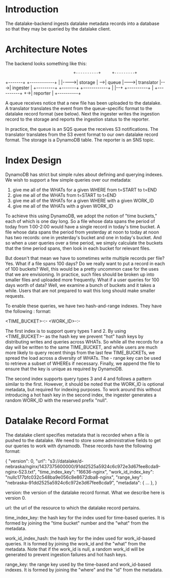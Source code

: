 Introduction
============

The datalake-backend ingests datalake metadata records into a database so that
they may be queried by the datalake client.

Architecture Notes
==================

The backend looks something like this:

                                  +----------+     +---------+
   +-------+    +------------+    |          |---->| storage |
-->| queue |--->| translator |--->| ingester |     +---------+
   +-------+    +------------+    |          |--+
                                  +----------+  |  +----------+
                                                +->| reporter |
                                                   +----------+


A queue receives notice that a new file has been uploaded to the datalake. A
translator translates the event from the queue-specific format to the datalake
record format (see below). Next the ingester writes the ingestion record to the
storage and reports the ingestion status to the reporter.

In practice, the queue is an SQS queue the receives S3 notifications. The
translator translates from the S3 event format to our own datalake record
format. The storage is a DynamoDB table. The reporter is an SNS topic.

Index Design
============

DynamoDB has strict but simple rules about defining and querying indexes. We
wish to support a few simple queries over our metadata:

1. give me all of the WHATs for a given WHERE from t=START to t=END
2. give me all of the WHATs from t=START to t=END
3. give me all of the WHATs for a given WHERE with a given WORK_ID
4. give me all of the WHATs with a given WORK_ID

To achieve this using DynamoDB, we adopt the notion of "time buckets," each of
which is one day long. So a file whose data spans the period of today from
1:00-2:00 would have a single record in today's time bucket. A file whose data
spans the period from yesterday at noon to today at noon has two records: one
in yesterday's bucket and one in today's bucket. And so when a user queries
over a time period, we simply calculate the buckets that the time period spans,
then look in each bucket for relevant files.

But doesn't that mean we have to sometimes write multiple records per file?
Yes. What if a file spans 100 days? Do we really want to put a record in each
of 100 buckets? Well, this would be a pretty uncommon case for the uses that we
are envisioning. In practice, such files should be broken up into smaller files
and uploaded more frequently. What if a user queries for 100 days worth of
data?  Well, we examine a bunch of buckets and it takes a while. Users that are
not prepared to wait this long should make smaller requests.

To enable these queries, we have two hash-and-range indexes. They have the
following <HASH-KEY>:<RANGE-KEY> format:

<TIME_BUCKET>-<WHAT>:<WHERE>-<ID>
<WORK_ID>-<WHAT>:<WHERE>-<ID>

The first index is to support query types 1 and 2. By using
<TIME_BUCKET>-<WHAT> as the hash key we prevent "hot" hash keys by distributing
writes and queries across WHATs. So while all the records for a day will be
written to the same TIME_BUCKET, and while users are much more likely to query
recent things from the last few TIME_BUCKETs, we spread the load across a
diversity of WHATs. The <WHERE>-<ID> range key can be used to retrieve a subset
of WHEREs if necessary. Finally, we append the file <ID> to ensure that the key
is unique as required by DynamoDB.

The second index supports query types 3 and 4 and follows a pattern similar to
the first. However, it should be noted that the WORK_ID is optional metadata,
but required for indexing purposes. To work around this without introducing a
hot hash key in the second index, the ingester generates a random WORK_ID with
the reserved prefix "null".

Datalake Record Format
======================

The datalake client specifies metadata that is recorded when a file is pushed
to the datalake. We need to store some administrative fields to get our queries
to work with dynamodb. These records have the following format:

{
    "version": 0,
    "url": "s3://datalake/d-nebraska/nginx/1437375600000/91dd2525a5924c6c972e3d67fee8cda9-nginx-523.txt",
    "time_index_key": "16636-nginx",
    "work_id_index_key": "nullc177bfc032c548ba9e056c8e8672dba8-nginx",
	"range_key": "nebraska-91dd2525a5924c6c972e3d67fee8cda9",
    "metadata": { ... },
}

version: the version of the datalake record format. What we describe here is
version 0.

url: the url of the resource to which the datalake record pertains.

time_index_key: the hash key for the index used for time-based queries. It is
formed by joining the "time bucket" number and the "what" from the metadata.

work_id_index_hash: the hash key for the index used for work_id-based
queries. It is formed by joining the work_id and the "what" from the
metadata. Note that if the work_id is null, a random work_id will be generated
to prevent ingestion failures and hot hash keys.

range_key: the range key used by the time-based and work_id-based indexes. It
is formed by joining the "where" and the "id" from the metadata.
